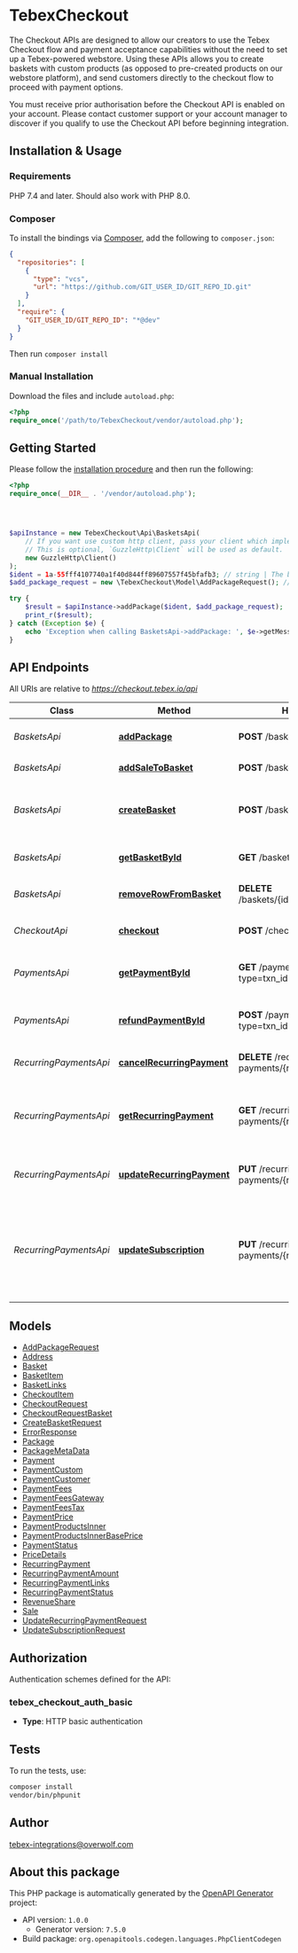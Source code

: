 # TebexCheckout

The Checkout APIs are designed to allow our creators to use the Tebex Checkout flow and payment acceptance capabilities without the need to set up a Tebex-powered webstore. Using these APIs allows you to create baskets with custom products (as opposed to pre-created products on our webstore platform), and send customers directly to the checkout flow to proceed with payment options.

You must receive prior authorisation before the Checkout API is enabled on your account. Please contact customer support or your account manager to discover if you qualify to use the Checkout API before beginning integration.


## Installation & Usage

### Requirements

PHP 7.4 and later.
Should also work with PHP 8.0.

### Composer

To install the bindings via [Composer](https://getcomposer.org/), add the following to `composer.json`:

```json
{
  "repositories": [
    {
      "type": "vcs",
      "url": "https://github.com/GIT_USER_ID/GIT_REPO_ID.git"
    }
  ],
  "require": {
    "GIT_USER_ID/GIT_REPO_ID": "*@dev"
  }
}
```

Then run `composer install`

### Manual Installation

Download the files and include `autoload.php`:

```php
<?php
require_once('/path/to/TebexCheckout/vendor/autoload.php');
```

## Getting Started

Please follow the [installation procedure](#installation--usage) and then run the following:

```php
<?php
require_once(__DIR__ . '/vendor/autoload.php');




$apiInstance = new TebexCheckout\Api\BasketsApi(
    // If you want use custom http client, pass your client which implements `GuzzleHttp\ClientInterface`.
    // This is optional, `GuzzleHttp\Client` will be used as default.
    new GuzzleHttp\Client()
);
$ident = 1a-55fff4107740a1f40d844ff89607557f45bfafb3; // string | The basket identifier.
$add_package_request = new \TebexCheckout\Model\AddPackageRequest(); // \TebexCheckout\Model\AddPackageRequest

try {
    $result = $apiInstance->addPackage($ident, $add_package_request);
    print_r($result);
} catch (Exception $e) {
    echo 'Exception when calling BasketsApi->addPackage: ', $e->getMessage(), PHP_EOL;
}

```

## API Endpoints

All URIs are relative to *https://checkout.tebex.io/api*

Class | Method | HTTP request | Description
------------ | ------------- | ------------- | -------------
*BasketsApi* | [**addPackage**](docs/Api/BasketsApi.md#addpackage) | **POST** /baskets/{ident}/packages | Add a package to the basket
*BasketsApi* | [**addSaleToBasket**](docs/Api/BasketsApi.md#addsaletobasket) | **POST** /baskets/{ident}/sales | Add a sale to the basket
*BasketsApi* | [**createBasket**](docs/Api/BasketsApi.md#createbasket) | **POST** /baskets | Create a basket that can be used to pay for items
*BasketsApi* | [**getBasketById**](docs/Api/BasketsApi.md#getbasketbyid) | **GET** /baskets/{ident} | Fetch a basket by its identifier
*BasketsApi* | [**removeRowFromBasket**](docs/Api/BasketsApi.md#removerowfrombasket) | **DELETE** /baskets/{ident}/packages/{row.id} | Remove a row from the basket
*CheckoutApi* | [**checkout**](docs/Api/CheckoutApi.md#checkout) | **POST** /checkout | Create a checkout request
*PaymentsApi* | [**getPaymentById**](docs/Api/PaymentsApi.md#getpaymentbyid) | **GET** /payments/{txnId}?type&#x3D;txn_id | Fetch a payment by its transaction ID
*PaymentsApi* | [**refundPaymentById**](docs/Api/PaymentsApi.md#refundpaymentbyid) | **POST** /payments/{txnId}/refund?type&#x3D;txn_id | Refund a payment by its transaction ID
*RecurringPaymentsApi* | [**cancelRecurringPayment**](docs/Api/RecurringPaymentsApi.md#cancelrecurringpayment) | **DELETE** /recurring-payments/{reference} | Cancel a recurring payment
*RecurringPaymentsApi* | [**getRecurringPayment**](docs/Api/RecurringPaymentsApi.md#getrecurringpayment) | **GET** /recurring-payments/{reference} | Fetch a recurring payment (subscription) by its reference
*RecurringPaymentsApi* | [**updateRecurringPayment**](docs/Api/RecurringPaymentsApi.md#updaterecurringpayment) | **PUT** /recurring-payments/{reference}/status | Pause or reactivate a recurring payment
*RecurringPaymentsApi* | [**updateSubscription**](docs/Api/RecurringPaymentsApi.md#updatesubscription) | **PUT** /recurring-payments/{reference} | Update a subscription with a new product / amount to pay - replacing the existing product

## Models

- [AddPackageRequest](docs/Model/AddPackageRequest.md)
- [Address](docs/Model/Address.md)
- [Basket](docs/Model/Basket.md)
- [BasketItem](docs/Model/BasketItem.md)
- [BasketLinks](docs/Model/BasketLinks.md)
- [CheckoutItem](docs/Model/CheckoutItem.md)
- [CheckoutRequest](docs/Model/CheckoutRequest.md)
- [CheckoutRequestBasket](docs/Model/CheckoutRequestBasket.md)
- [CreateBasketRequest](docs/Model/CreateBasketRequest.md)
- [ErrorResponse](docs/Model/ErrorResponse.md)
- [Package](docs/Model/Package.md)
- [PackageMetaData](docs/Model/PackageMetaData.md)
- [Payment](docs/Model/Payment.md)
- [PaymentCustom](docs/Model/PaymentCustom.md)
- [PaymentCustomer](docs/Model/PaymentCustomer.md)
- [PaymentFees](docs/Model/PaymentFees.md)
- [PaymentFeesGateway](docs/Model/PaymentFeesGateway.md)
- [PaymentFeesTax](docs/Model/PaymentFeesTax.md)
- [PaymentPrice](docs/Model/PaymentPrice.md)
- [PaymentProductsInner](docs/Model/PaymentProductsInner.md)
- [PaymentProductsInnerBasePrice](docs/Model/PaymentProductsInnerBasePrice.md)
- [PaymentStatus](docs/Model/PaymentStatus.md)
- [PriceDetails](docs/Model/PriceDetails.md)
- [RecurringPayment](docs/Model/RecurringPayment.md)
- [RecurringPaymentAmount](docs/Model/RecurringPaymentAmount.md)
- [RecurringPaymentLinks](docs/Model/RecurringPaymentLinks.md)
- [RecurringPaymentStatus](docs/Model/RecurringPaymentStatus.md)
- [RevenueShare](docs/Model/RevenueShare.md)
- [Sale](docs/Model/Sale.md)
- [UpdateRecurringPaymentRequest](docs/Model/UpdateRecurringPaymentRequest.md)
- [UpdateSubscriptionRequest](docs/Model/UpdateSubscriptionRequest.md)

## Authorization

Authentication schemes defined for the API:
### tebex_checkout_auth_basic

- **Type**: HTTP basic authentication

## Tests

To run the tests, use:

```bash
composer install
vendor/bin/phpunit
```

## Author

tebex-integrations@overwolf.com

## About this package

This PHP package is automatically generated by the [OpenAPI Generator](https://openapi-generator.tech) project:

- API version: `1.0.0`
    - Generator version: `7.5.0`
- Build package: `org.openapitools.codegen.languages.PhpClientCodegen`
